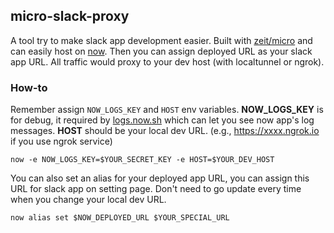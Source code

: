 ## micro-slack-proxy

A tool try to make slack app development easier. Built with [zeit/micro](https://github.com/zeit/micro) and can easily host on [now](https://zeit.co/now). Then you can assign deployed URL as your slack app URL. All traffic would proxy to your dev host (with localtunnel or ngrok).

### How-to

Remember assign `NOW_LOGS_KEY` and `HOST` env variables. **NOW_LOGS_KEY** is for debug, it required by [logs.now.sh](https://logs.now.sh/) which can let you see now app's log messages. **HOST** should be your local dev URL. (e.g., https://xxxx.ngrok.io if you use ngrok service)

```
now -e NOW_LOGS_KEY=$YOUR_SECRET_KEY -e HOST=$YOUR_DEV_HOST 
```

You can also set an alias for your deployed app URL, you can assign this URL for slack app on setting page. Don't need to go update every time when you change your local dev URL.
```
now alias set $NOW_DEPLOYED_URL $YOUR_SPECIAL_URL
```
